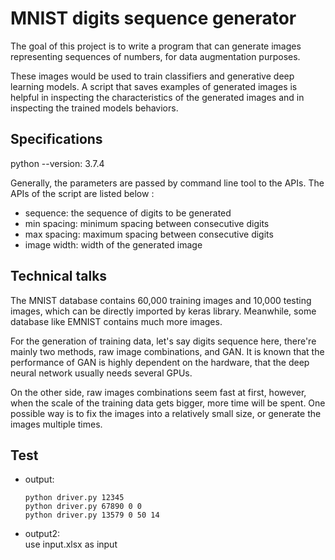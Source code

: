 # MNIST digits sequence generator

The goal of this project is to write a program that can generate images
representing sequences of numbers, for data augmentation purposes.

These images would be used to train classifiers and generative deep learning
models.  A script that saves examples of generated images is helpful in
inspecting the characteristics of the generated images and in inspecting the
trained models behaviors.

## Specifications

python --version: 3.7.4

Generally, the parameters are passed by command line tool to the APIs.
The APIs of the script are listed below :

* sequence: the sequence of digits to be generated
* min spacing: minimum spacing between consecutive digits
* max spacing: maximum spacing between consecutive digits
* image width: width of the generated image

## Technical talks

The MNIST database contains 60,000 training images and 10,000 testing images,
which can be directly imported by keras library. Meanwhile,
some database like EMNIST contains much more images.

For the generation of training data, let's say digits sequence here,
there're mainly two methods, raw image combinations, and GAN.
It is known that the performance of GAN is highly dependent on the hardware,
that the deep neural network usually needs several GPUs.

On the other side, raw images combinations seem fast at first,
however, when the scale of the training data gets bigger, more time will be spent.
One possible way is to fix the images into a relatively small size,
or generate the images multiple times.

## Test

* output:  
  <pre><code>python driver.py 12345
  python driver.py 67890 0 0
  python driver.py 13579 0 50 14</code></pre>
* output2:  
  use input.xlsx as input
